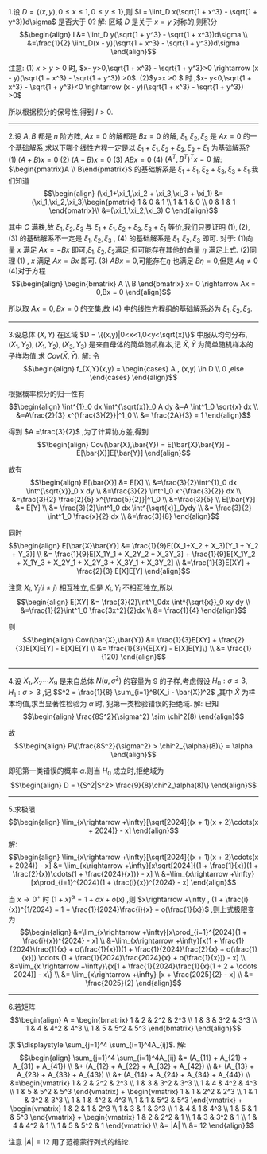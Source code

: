 1.设 $D = \{(x,y) , 0\leq x \leq 1, 0\leq y \leq 1\}$,则 $I = \iint_D x(\sqrt{1 + x^3} - \sqrt{1 + y^3})d\sigma$ 是否大于 $0$?
解:
区域 $D$ 是关于 $x = y$ 对称的,则积分
$$\begin{align}
    I &= \iint_D y(\sqrt{1 + y^3} - \sqrt{1 + x^3})d\sigma \\
    &=\frac{1}{2} \iint_D(x - y)(\sqrt{1 + x^3} - \sqrt{1 + y^3})d\sigma
\end{align}$$

注意:
(1) $x >y >0$ 时, $x- y>0,\sqrt{1 + x^3} - \sqrt{1 + y^3}>0 \rightarrow (x - y)(\sqrt{1 + x^3} - \sqrt{1 + y^3}) >0$.
(2)$y>x >0 $ 时 ,$x- y<0,\sqrt{1 + x^3} - \sqrt{1 + y^3}<0 \rightarrow (x - y)(\sqrt{1 + x^3} - \sqrt{1 + y^3}) >0$

所以根据积分的保号性,得到 $I>0$.



---
2.设 $A,B$ 都是 $n$ 阶方阵, $Ax = 0$ 的解都是 $Bx = 0$ 的解, $\xi_1,\xi_2,\xi_3$ 是 $Ax = 0$ 的一个基础解系,求以下哪个线性方程一定是以 $\xi_1+\xi_1,\xi_2 + \xi_3,\xi_3 + \xi_1$ 为基础解系?
(1) $(A + B)x = 0$ 
(2) $(A - B)x = 0$
(3) $ABx = 0$ 
(4) $(A^T,B^T)^T x= 0$
解:
$\begin{pmatrix}A \\ B\end{pmatrix}$ 的基础解系是 $\xi_1+\xi_1,\xi_2 + \xi_3,\xi_3 + \xi_1$.我们知道
$$\begin{align}
    (\xi_1+\xi_1,\xi_2 + \xi_3,\xi_3 + \xi_1) &= (\xi_1,\xi_2,\xi_3)\begin{pmatrix}
        1 & 0 & 1 \\
        1 & 1 & 0 \\
        0 & 1 & 1
    \end{pmatrix}\\
    &=(\xi_1,\xi_2,\xi_3) C
\end{align}$$

其中 $C$ 满秩,故 $\xi_1,\xi_2,\xi_3$ 与 $\xi_1+\xi_1,\xi_2 + \xi_3,\xi_3 + \xi_1$ 等价,我们只要证明 $(1),(2),(3)$ 的基础解系不一定是 $\xi_1,\xi_2,\xi_3$ , $(4)$ 的基础解系是 $\xi_1,\xi_2,\xi_3$ 即可.
对于:
(1)向量 $x$ 满足 $Ax = - Bx$ 即可,$\xi_1,\xi_2,\xi_3$满足,但可能存在其他的向量 $\eta$ 满足上式.
(2)同理 $(1)$ , $x$ 满足 $Ax = Bx$ 即可.
(3) $ABx = 0$,可能存在$\eta$ 也满足 $B\eta = 0$,但是 $A\eta \not ={0}$
(4)对于方程
$$\begin{align}
    \begin{bmatrix}
        A \\ B
    \end{bmatrix} x= 0 \rightarrow Ax = 0,Bx = 0 
\end{align}$$

所以取 $Ax = 0,Bx = 0$ 的交集,故 $(4)$ 中的线性方程组的基础解系必为 $\xi_1,\xi_2,\xi_3$.



---
3.设总体 $(X,Y)$ 在区域 $D = \{(x,y)|0<x<1,0<y<\sqrt{x}\}$ 中服从均匀分布, $(X_1,Y_2),(X_1,Y_2),(X_3,Y_3)$ 是来自母体的简单随机样本,记 $\bar{X} ,\bar{Y}$ 为简单随机样本的子样均值,求 $Cov(\bar{X},\bar{Y})$.
解:
令
$$\begin{align}
    f_{X,Y}(x,y) = \begin{cases}
        A , (x,y) \in D \\
        0 ,else
    \end{cases}
\end{align}$$

根据概率积分的归一性有
$$\begin{align}
    \int^{1}_0 dx \int^{\sqrt{x}}_0 A dy &=A \int^1_0 \sqrt{x} dx \\
    &=A\frac{2}{3} x^{\frac{3}{2}}|^1_0 \\
    &= \frac{2A}{3} = 1  
\end{align}$$

得到 $A =\frac{3}{2}$ ,为了计算协方差,得到
$$\begin{align}
    Cov(\bar{X},\bar{Y}) = E[\bar{X}\bar{Y}] - E[\bar{X}]E[\bar{Y}]
\end{align}$$

故有
$$\begin{align}
    E[\bar{X}] &= E[X] \\
    &=\frac{3}{2}\int^{1}_0 dx \int^{\sqrt{x}}_0 x dy \\
    &=\frac{3}{2} \int^1_0 x^{\frac{3}{2}} dx \\
    &=\frac{3}{2} \frac{2}{5} x^{\frac{5}{2}}|^1_0 \\
    &=\frac{3}{5} \\
    E[\bar{Y}] &= E[Y] \\
    &= \frac{3}{2}\int^1_0 dx \int^{\sqrt{x}}_0ydy  \\
    &= \frac{3}{2} \int^1_0 \frac{x}{2} dx \\
    &=\frac{3}{8}
\end{align}$$


同时
$$\begin{align}
    E[\bar{X}\bar{Y}] &= \frac{1}{9}E[(X_1+X_2 + X_3)(Y_1 + Y_2 + Y_3)] \\
    &= \frac{1}{9}E[X_1Y_1 + X_2Y_2 + X_3Y_3] + \frac{1}{9}E[X_1Y_2 + X_1Y_3 + X_2Y_1 + X_2Y_3 + X_3Y_1 + X_3Y_2] \\
    &=\frac{1}{3}E[XY] + \frac{2}{3} E[X]E[Y]
\end{align}$$


注意 $X_i,Y_j(i\not ={j})$ 相互独立,但是 $X_i,Y_i$ 不相互独立,所以
$$\begin{align}
    E[XY] &= \frac{3}{2}\int^1_0dx \int^{\sqrt{x}}_0 xy dy \\
    &=\frac{1}{2}\int^1_0 \frac{3x^2}{2}dx \\
    &= \frac{1}{4}
\end{align}$$

则
$$\begin{align}
    Cov(\bar{X},\bar{Y}) &= \frac{1}{3}E[XY] + \frac{2}{3}E[X]E[Y] - E[X]E[Y] \\
    &= \frac{1}{3}\{E[XY] - E[X]E[Y]\} \\
    &= \frac{1}{120}
\end{align}$$


---
4.设 $X_1,X_2\cdots X_9$ 是来自总体 $N(u,\sigma^2)$ 的容量为 $9$ 的子样,考虑假设 $H_0:\sigma\leq 3,H_1:\sigma>3$ ,记 $S^2 = \frac{1}{8} \sum_{i=1}^8(X_i - \bar{X})^2$ ,其中 $\bar{X}$ 为样本均值,求当显著性检验为 $\alpha$ 时, 犯第一类检验错误的拒绝域.
解:
已知
$$\begin{align}
    \frac{8S^2}{\sigma^2} \sim \chi^2(8)
\end{align}$$

故
$$\begin{align}
    P\{\frac{8S^2}{\sigma^2} > \chi^2_{\alpha}(8)\} = \alpha
\end{align}$$

即犯第一类错误的概率 $\alpha$.则当 $H_0$ 成立时,拒绝域为
$$\begin{align}
    D = \{S^2|S^2> \frac{9}{8}\chi^2_\alpha(8)\}
\end{align}$$


---
5.求极限
$$\begin{align}
    \lim_{x\rightarrow +\infty}[\sqrt[2024]{(x + 1)(x + 2)\cdots(x + 2024)} - x]
\end{align}$$
解:
$$\begin{align}
    \lim_{x\rightarrow +\infty}[\sqrt[2024]{(x + 1)(x + 2)\cdots(x + 2024)} - x] &= \lim_{x\rightarrow +\infty}[x\sqrt[2024]{(1 + \frac{1}{x})(1 + \frac{2}{x})\cdots(1 + \frac{2024}{x})} - x] \\
    &=\lim_{x\rightarrow +\infty}[x\prod_{i=1}^{2024}(1 + \frac{i}{x})^{2024} - x]
\end{align}$$

当 $x\rightarrow 0^+$ 时 $(1 + x)^\alpha = 1 +\alpha x + o(x)$ ,则 $x\rightarrow +\infty , (1 + \frac{i}{x})^{1/2024} = 1 + \frac{1}{2024}\frac{i}{x} + o(\frac{1}{x})$ ,则上式极限变为
$$\begin{align}
    &=\lim_{x\rightarrow +\infty}[x\prod_{i=1}^{2024}(1 + \frac{i}{x})^{2024} - x] \\
    &=\lim_{x\rightarrow +\infty}[x(1 + \frac{1}{2024}\frac{1}{x} + o(\frac{1}{x}))(1 + \frac{1}{2024}\frac{2}{x} + o(\frac{1}{x})) \cdots (1 + \frac{1}{2024}\frac{2024}{x} + o(\frac{1}{x})) - x] \\
    &=\lim_{x \rightarrow +\infty}\{x[1 + \frac{1}{2024}\frac{1}{x}(1 + 2 + \cdots 2024)] - x\} \\
    &= \lim_{x\rightarrow +\infty} [x + \frac{2025}{2} - x] \\
    &= \frac{2025}{2}
\end{align}$$


---
6.若矩阵
$$\begin{align}
    A = \begin{bmatrix}
        1 & 2 & 2^2 & 2^3 \\
        1 & 3 & 3^2 & 3^3 \\
        1 & 4 & 4^2 & 4^3 \\
        1 & 5 & 5^2 & 5^3 
    \end{bmatrix}
\end{align}$$

求 $\displaystyle \sum_{j=1}^4 \sum_{i=1}^4A_{ij}$.
解:
$$\begin{align}
    \sum_{j=1}^4 \sum_{i=1}^4A_{ij} &= (A_{11} + A_{21} + A_{31} + A_{41}) \\ &+ (A_{12} + A_{22} + A_{32} + A_{42}) \\ &+ (A_{13} + A_{23} + A_{33} + A_{43}) \\ &+ (A_{14} + A_{24} + A_{34} + A_{44}) \\
    &=\begin{vmatrix}
        1 & 2 & 2^2 & 2^3 \\
        1 & 3 & 3^2 & 3^3 \\
        1 & 4 & 4^2 & 4^3 \\
        1 & 5 & 5^2 & 5^3 
    \end{vmatrix} + \begin{vmatrix}
        1 & 1 & 2^2 & 2^3 \\
        1 & 1 & 3^2 & 3^3 \\
        1 & 1 & 4^2 & 4^3 \\
        1 & 1 & 5^2 & 5^3 
    \end{vmatrix} + \begin{vmatrix}
        1 & 2 & 1 & 2^3 \\
        1 & 3 & 1 & 3^3 \\
        1 & 4 & 1 & 4^3 \\
        1 & 5 & 1 & 5^3 
    \end{vmatrix} + \begin{vmatrix}
        1 & 2 & 2^2 & 1 \\
        1 & 3 & 3^2 & 1 \\
        1 & 4 & 4^2 & 1 \\
        1 & 5 & 5^2 & 1 
    \end{vmatrix} \\
    &= |A|  \\
    &= 12
\end{align}$$


注意 $|A| = 12$ 用了范德蒙行列式的结论.